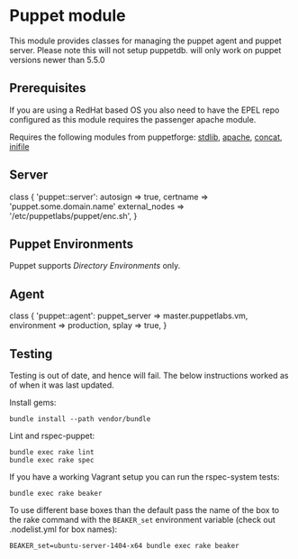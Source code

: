 # Puppet module #

This module provides classes for managing the puppet agent and puppet server.
Please note this will not setup puppetdb.
will only work on puppet versions newer than 5.5.0

## Prerequisites ##
If you are using a RedHat based OS you also need to have the EPEL repo configured
as this module requires the passenger apache module.

Requires the following modules from puppetforge: [stdlib](https://forge.puppetlabs.com/puppetlabs/stdlib), [apache](https://forge.puppetlabs.com/puppetlabs/apache), [concat](https://forge.puppetlabs.com/puppetlabs/concat), [inifile](https://forge.puppetlabs.com/puppetlabs/inifile)


## Server ##

  class { 'puppet::server':
    autosign       => true,
    certname       => 'puppet.some.domain.name'
    external_nodes => '/etc/puppetlabs/puppet/enc.sh',
  }


## Puppet Environments ##

Puppet supports _Directory Environments_ only.


## Agent ##

  class { 'puppet::agent':
    puppet_server => master.puppetlabs.vm,
    environment   => production,
    splay         => true,
  }


## Testing ##

Testing is out of date, and hence will fail.
The below instructions worked as of when it was last updated.

Install gems:

    bundle install --path vendor/bundle

Lint and rspec-puppet:

    bundle exec rake lint
    bundle exec rake spec

If you have a working Vagrant setup you can run the rspec-system tests:

    bundle exec rake beaker

To use different base boxes than the default pass the name of the box to
the rake command with the ```BEAKER_set``` environment variable (check out
.nodelist.yml for box names):

    BEAKER_set=ubuntu-server-1404-x64 bundle exec rake beaker
